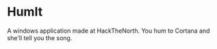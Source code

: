 # HumIt
A windows application made at HackTheNorth. You hum to Cortana and she'll tell you the song.
